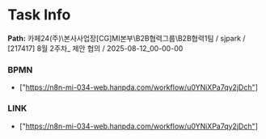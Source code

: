 # Task Info

**Path:** 카페24(주)\본사사업장\[CG]MI본부\B2B협력그룹\B2B협력1팀 / sjpark / [217417] 8월 2주차_ 제안 협의 / 2025-08-12_00-00-00

### BPMN
- ["https://n8n-mi-034-web.hanpda.com/workflow/u0YNiXPa7qy2jDch"]

### LINK
- ["https://n8n-mi-034-web.hanpda.com/workflow/u0YNiXPa7qy2jDch"]

